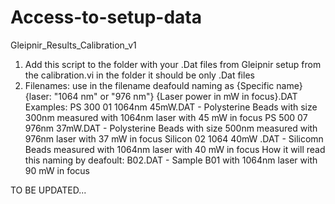 # Access-to-setup-data
Gleipnir_Results_Calibration_v1
1. Add this script to the folder with your .Dat files from Gleipnir setup from the calibration.vi in the folder it should be only .Dat files
2. Filenames: use in the filename deafould naming as {Specific name} {laser: "1064 nm" or  "976 nm"} {Laser power in mW in focus}.DAT
   Examples: PS 300 01 1064nm 45mW.DAT - Polysterine Beads with size 300nm measured with 1064nm laser with 45 mW in focus
             PS 500 07 976nm 37mW.DAT - Polysterine Beads with size 500nm measured with 976nm laser with 37 mW in focus
             Silicon 02 1064 40mW .DAT - Silicomn Beads measured with 1064nm laser with 40 mW in focus
   How it will read this naming by deafoult: B02.DAT - Sample B01 with 1064nm laser with 90 mW in focus

TO BE UPDATED...
